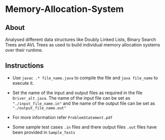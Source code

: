 # Memory-Allocation-System

## About
Analysed different data structures like Doubly Linked Lists, Binary Search Trees and AVL Trees as used to build individual memory allocation systems over their runtime.

## Instructions
* Use `javac .* file_name.java` to compile the file and `java file_name` to execute it.

* Set the name of the input and output files as required in the file `Driver_alt.java`.
The name of the input file can be set as `"./input_file_name.in"` and the name of the output file can be set as `"./output_file_name.out"`

* For more information refer `ProblemStatement.pdf`
* Some sample test cases `.in` files and there output files `.out` files have been provided in `Sample_Tests`
